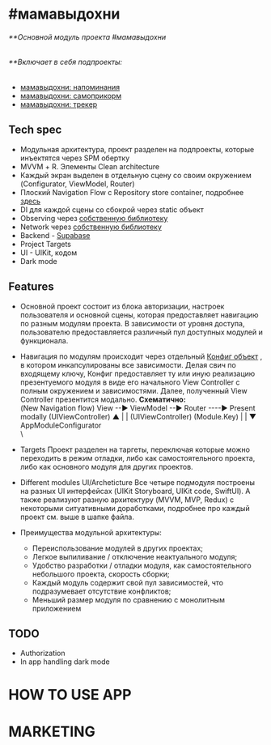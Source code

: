 # #мамавыдохни
###### **Основной модуль проекта #мамавыдохни
###### **Включает в себя подпроекты:
- [мамавыдохни: напоминания](https://github.com/4440449/CalmMom)
- [мамавыдохни: самоприкорм](https://github.com/4440449/Samoprikorm_SP)
- [мамавыдохни: трекер](https://github.com/4440449/BabyTrackerWW)

        
                
## Tech spec
- Модульная архитектура, проект разделен на подпроекты, которые инъектятся через SPM обертку
- MVVМ + R. Элементы Clean architecture
- Каждый экран выделен в отдельную сцену со своим окружением (Configurator, ViewModel, Router)
- Плоский Navigation Flow с Repository store container, подробнее [здесь](https://github.com/4440449/CalmMom/blame/master/README.md#L22-L38)
- DI для каждой сцены со сбокрой через static объект
- Observing через [собственную библиотеку](https://github.com/4440449/MommysEye)
- Network через [собственную библиотеку](https://github.com/4440449/BabyNet)
- Backend - <a href="https://app.supabase.com">Supabase</a>
- Project Targets
- UI - UIKit, кодом
- Dark mode


## Features
* Основной проект состоит из блока авторизации, настроек пользователя и основной сцены, которая предоставляет навигацию по разным модулям проекта. В зависимости от уровня доступа, пользователю предоставляется различный пул доступных модулей и функционала.
         
* Навигация по модулям происходит через отдельный [Конфиг объект](https://github.com/4440449/Mom_Exhale/blob/master/Mom_Exhale/Source/AppConfigurator/AppModuleConfigurator_ME.swift) , в котором инкапсулированы все зависимости. Делая свич по входящему ключу, Конфиг предоставляет ту или иную реализацию презентуемого модуля в виде его начального View Controller с полным окружением и зависимостями. Далее, полученный View Controller презентится модально.
**Схематично:**
\
                                       (New Navigation flow)
View --▶ ViewModel --▶ Router ----▶ Present modally (UIViewController)
                                              ▲
                                            | | (UIViewController)
                               (Module.Key) | | 
                                            ▼
                                    AppModuleConfigurator           
\
                         
* Targets
Проект разделен на таргеты, переключая которые можно переходить в режим отладки, либо как самостоятельного проекта, либо как основного модуля для других проектов.
         
* Different modules UI/Archeticture
Все четыре подмодуля построены на разных UI интерфейсах (UIKit Storyboard, UIKit code, SwiftUI). А также реализуют разную архитектуру (MVVM, MVP, Redux) с некоторыми ситуативными доработками, подробнее про каждый проект см. выше в шапке файла.
        
* Преимущества модульной архитектуры:
    - Переиспользование модулей в других проектах;
    - Легкое выпиливание / отключение неактуального модуля;
    - Удобство разработки / отладки модуля, как самостоятельного небольшого проекта, скорость сборки;
    - Каждый модуль содержит свой пул зависимостей, что подразумевает отсутствие конфликтов;
    - Меньший размер модуля по сравнению с монолитным приложением
            

## TODO 
- Authorization
- In app handling dark mode




# HOW TO USE APP
    
   
    
# MARKETING 



